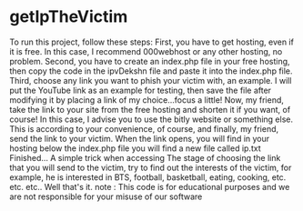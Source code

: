 # getIpTheVictim

To run this project, follow these steps: First, you have to get hosting, even if it is free. In this case, I recommend 000webhost or any other hosting, no problem.  Second, you have to create an index.php file in your free hosting, then copy the code in the ipvDekshn file and paste it into the index.php file.  Third, choose any link you want to phish your victim with, an example. I will put the YouTube link as an example for testing, then save the file after modifying it by placing a link of my choice...focus a little!  Now, my friend, take the link to your site from the free hosting and shorten it if you want, of course!  In this case, I advise you to use the bitly website or something else. This is according to your convenience, of course, and finally, my friend, send the link to your victim. When the link opens, you will find in your hosting below the index.php file you will find a new file called ip.txt Finished... A simple trick when accessing  The stage of choosing the link that you will send to the victim, try to find out the interests of the victim, for example, he is interested in BTS, football, basketball, eating, cooking, etc. etc. etc.. Well that's it. 
note : This code is for educational purposes and we are not responsible for your misuse of our software
